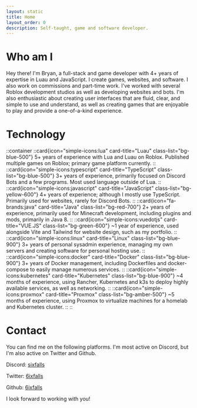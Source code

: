 ```yaml
---
layout: static
title: Home
layout_order: 0
description: Self-taught, game and software developer.
---
```

# **Who am I**
        
Hey there! I'm Bryan, a full-stack and game developer with 4+ years of expertise in Luau and JavaScript. I create games, websites, and software.
 I also work on commissions and part-time work. I've worked with several Roblox development studios as well as developing websites and bots. 
 I'm also enthusiastic about creating user interfaces that are fluid, clear, and simple to use and understand, as well as creating games that are enjoyable to play and provide a one-of-a-kind experience.

# **Technology**
::container
    ::card{icon="simple-icons:lua" card-title="Luau" class-list="bg-blue-500"}
    5+ years of experience with Lua and Luau on Roblox. Published multiple games on Roblox; primary game platform currently.
    ::
    ::card{icon="simple-icons:typescript" card-title="TypeScript" class-list="bg-blue-500"}
    3+ years of experience, primarily focused on Discord Bots and a few programs. Most used language outside of Lua.
    ::
    ::card{icon="simple-icons:javascript" card-title="JavaScript" class-list="bg-yellow-600"}
    4+ years of experience; although I mostly use TypeScript. Primarily used for websites, rarely for Discord Bots.
    ::
    ::card{icon="fa-brands:java" card-title="Java" class-list="bg-red-700"}
    2+ years of experience, primarily used for Minecraft development, including plugins and mods, primarily in Java 8.
    ::
    ::card{icon="simple-icons:vuedotjs" card-title="VUE.JS" class-list="bg-green-600"}
    ~1 year of experience, used alongside Vite and Tailwind for website design, such as my portfolio.
    ::
    ::card{icon="simple-icons:linux" card-title="Linux" class-list="bg-blue-900"}
    3+ years of personal sysadmin experience, managing my own servers and creating software for personal hosting use.
    ::
    ::card{icon="simple-icons:docker" card-title="Docker" class-list="bg-blue-900"}
    3+ years of Docker management, including Dockerfiles and docker-compose to easily manage numerous services.
    ::
    ::card{icon="simple-icons:kubernetes" card-title="Kubernetes" class-list="bg-blue-900"}
    ~4 months of experience, using Rancher, Kubernetes and k3s to deploy highly available services, as well as networking.
    ::
    ::card{icon="simple-icons:proxmox" card-title="Proxmox" class-list="bg-amber-500"}
    ~5 months of experience, using Proxmox to virtualize machines for a homelab and Kubernetes cluster.
    ::
::

# **Contact**
You can find me on the following platforms. I'm most active on Discord, but I'm also active on Twitter and Github.

Discord: [sixfalls](https://discord.com/users/303173495918034945 "sixfalls")

Twitter: [6ixfalls](https://twitter.com/6ixfalls "6ixfalls")

Github: [6ixfalls](https://github.com/6ixfalls "6ixfalls")

I look forward to working with you!

<a rel="me" href="https://mastodon.social/@sixfalls" class="hidden"></a>
